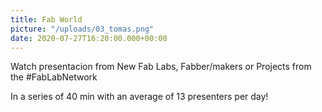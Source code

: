 ```yaml
---
title: Fab World
picture: "/uploads/03_tomas.png"
date: 2020-07-27T16:20:00.000+00:00
---
```


Watch presentacion from New Fab Labs, Fabber/makers or Projects from the #FabLabNetwork

In a series of 40 min with an average of 13 presenters per day!

